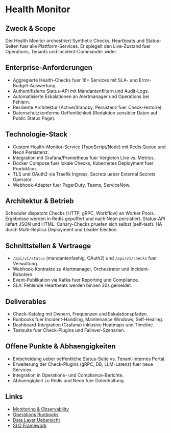 # Health Monitor

## Zweck & Scope
Der Health Monitor orchestriert Synthetic Checks, Heartbeats und Status-Seiten fuer alle Plattform-Services. Er spiegelt den Live-Zustand fuer Operations, Tenants und Incident-Commander wider.

## Enterprise-Anforderungen
- Aggregierte Health-Checks fuer 16+ Services mit SLA- und Error-Budget-Auswertung.
- Authentifizierte Status-API mit Mandantenfiltern und Audit-Logs.
- Automatisierte Eskalationen an Alertmanager und Operations bei Fehlern.
- Resiliente Architektur (Active/Standby, Persistenz fuer Check-Historie).
- Datenschutzkonforme Oeffentlichkeit (Redaktion sensibler Daten auf Public Status Page).

## Technologie-Stack
- Custom Health-Monitor-Service (TypeScript/Node) mit Redis Queue und Neon Persistenz.
- Integration mit Grafana/Prometheus fuer Vergleich Live vs. Metrics.
- Docker Compose fuer lokale Checks, Kubernetes Deployment fuer Produktion.
- TLS und OAuth2 via Traefik Ingress, Secrets ueber External Secrets Operator.
- Webhook-Adapter fuer PagerDuty, Teams, ServiceNow.

## Architektur & Betrieb
Scheduler dispatcht Checks (HTTP, gRPC, Workflow) an Worker Pools. Ergebnisse werden in Redis gepuffert und nach Neon persistiert. Status-API liefert JSON und HTML. Canary-Checks pruefen sich selbst (self-test). HA durch Multi-Replica Deployment und Leader Election.

## Schnittstellen & Vertraege
- `/api/v1/status` (mandantenfaehig, OAuth2) und `/api/v1/checks` fuer Verwaltung.
- Webhook-Kontrakte zu Alertmanager, Orchestrator und Incident-Robotern.
- Event-Publikation via Kafka fuer Reporting und Compliance.
- SLA: Fehlende Heartbeats werden binnen 30s gemeldet.

## Deliverables
- Check-Katalog mit Ownern, Frequenzen und Eskalationspfaden.
- Runbooks fuer Incident-Handling, Maintenance Windows, Self-Healing.
- Dashboard-Integration (Grafana) inklusive Heatmaps und Timeline.
- Testsuite fuer Check-Plugins und Failover-Szenarien.

## Offene Punkte & Abhaengigkeiten
- Entscheidung ueber oeffentliche Status-Seite vs. Tenant-internes Portal.
- Erweiterung der Check-Plugins (gRPC, DB, LLM-Latenz) fuer neue Services.
- Integration in Operations- und Compliance-Berichte.
- Abhaengigkeit zu Redis und Neon fuer Datenhaltung.

## Links
- [Monitoring & Observability](md.html?path=monitoring/monitoring.md)
- [Operations Runbooks](md.html?path=operations/operations.md)
- [Data Layer Uebersicht](md.html?path=data/data.md)
- [SLO Framework](md.html?path=slo/slo.md)
